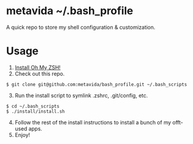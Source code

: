 # metavida ~/.bash_profile

A quick repo to store my shell configuration & customization.

# Usage

1. [Install Oh My ZSH!](https://ohmyz.sh/#install)
2. Check out this repo.
```
$ git clone git@github.com:metavida/bash_profile.git ~/.bash_scripts
```
3. Run the install script to symlink .zshrc, .git/config, etc.
```
$ cd ~/.bash_scripts
$ ./install/install.sh
```
4. Follow the rest of the install instructions to install a bunch of my offt-used apps.
5. Enjoy!
